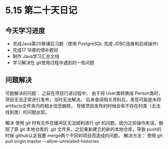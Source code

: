 # 5.15 第二十天日记

## 今天学习进度

* 完成Java第20章课后习题（使用 PostgreSQL 完成 JDBC连接和后续操作）
* 完成17 18章的增补题目
* 制作 Java学习汇总文档
* 学习解决在 git使用过程中遇到的一些问题

## 问题解决

可能解决的问题： 之前在项目行进过程中， 由于将 User类转换成 Person类时，项目无法正常进行发布，当时无法解决， 后来查阅相关资料后，发现可能是未将 artifacts文件夹内的相关信息删除， 导致项目发布的时候会有不存在的类（无法找到类）的问题出现。

解决 使用 git 时有文件在缓冲区无法顺利进行 git 的问题，因为之前操作失误，删除了原 git 本地仓库的 .git 文件夹，之后重新建立的新的本地仓库，导致 push的时候 github认定我要 merge两个不同的项目而造成的问题， 解决方法： 使用 git pull origin master --allow-unrelated-histories